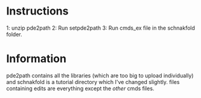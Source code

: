 # Instructions

1: unzip pde2path
2: Run setpde2path
3: Run cmds_ex file in the schnakfold folder.



# Information
pde2path contains all the libraries (which are too big to upload individually) and schnakfold is a tutorial directory which I've changed slightly. files containing edits are everything except the _other_ cmds files.


